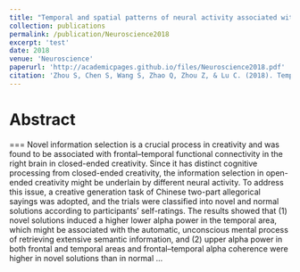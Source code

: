 ```yaml
---
title: "Temporal and spatial patterns of neural activity associated with information selection in open-ended creativity."
collection: publications
permalink: /publication/Neuroscience2018
excerpt: 'test'
date: 2018
venue: 'Neuroscience'
paperurl: 'http://academicpages.github.io/files/Neuroscience2018.pdf'
citation: 'Zhou S, Chen S, Wang S, Zhao Q, Zhou Z, & Lu C. (2018). Temporal and spatial patterns of neural activity associated with information selection in open-ended creativity. Neuroscience, 371, 268-276.'
---
```


# Abstract
===
Novel information selection is a crucial process in creativity and was found to be associated with frontal–temporal functional connectivity in the right brain in closed-ended creativity. Since it has distinct cognitive processing from closed-ended creativity, the information selection in open-ended creativity might be underlain by different neural activity. To address this issue, a creative generation task of Chinese two-part allegorical sayings was adopted, and the trials were classified into novel and normal solutions according to participants’ self-ratings. The results showed that (1) novel solutions induced a higher lower alpha power in the temporal area, which might be associated with the automatic, unconscious mental process of retrieving extensive semantic information, and (2) upper alpha power in both frontal and temporal areas and frontal–temporal alpha coherence were higher in novel solutions than in normal …
